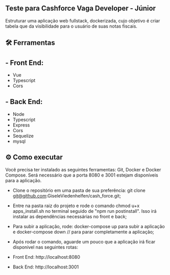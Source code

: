 ## Teste para Cashforce Vaga Developer - Júnior
Estruturar uma aplicação web fullstack, dockerizada, cujo objetivo é criar tabela que da visibilidade para o usuário de suas notas fiscais.

## 🛠️ Ferramentas
## - Front End:
  - Vue
  - Typescript
  - Cors
  
## - Back End:
  - Node
  - Typescript
  - Express
  - Cors
  - Sequelize
  - mysql

## ⚙️ Como executar

Você precisa ter instalado as seguintes ferramentas: Git, Docker e Docker Compose.
Será necessário que a porta 8080 e 3001 estejam disponíveis para a aplicação.
- Clone o repositório em uma pasta de sua preferência:
git clone git@github.com:GiseleViedenhelfen/cash_force.git;
- Entre na pasta raiz do projeto e rode o comando chmod u+x apps_install.sh no terminal seguido de "npm run postinstall". Isso irá instalar as dependências necessárias no front e back;
- Para subir a aplicação, rode: docker-compose up  para subir a aplicação e docker-compose down // para parar completamente a aplicação;
 - Após rodar o comando, aguarde um pouco que a aplicação irá ficar disponivel nas seguintes rotas:

- Front End: http://localhost:8080

- Back End: http://localhost:3001
